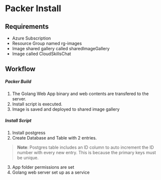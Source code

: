 # Packer Install

## Requirements
- Azure Subscription
- Resource Group named rg-images
- Image shared gallery called sharedImageGallery
- Image called CloudSkillsChat

## Workflow

##### Packer Build

1. The Golang Web App binary and web contents are transfered to the server.
2. Install script is executed.
3. Image is saved and deployed to shared image gallery


##### Install Script
1. Install postgress
2. Create Database and Table with 2 entries.
>**Note**: Postgres table includes an ID column to auto increment the ID number with every new entry. This is because the primary keys must be unique.
3. App folder permissions are set
4. Golang web server set up as a service



